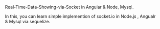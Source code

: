 
Real-Time-Data-Showing-via-Socket in Angular & Node, Mysql.

In this, you can learn simple implemention of socket.io in Node.js , Angualr & Mysql via sequelize. 

